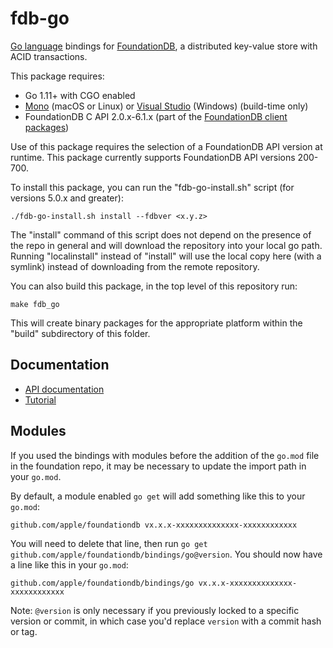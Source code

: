 fdb-go
======

[Go language](http://golang.org) bindings for [FoundationDB](https://apple.github.io/foundationdb/index.html#documentation), a distributed key-value store with ACID transactions.

This package requires:

- Go 1.11+ with CGO enabled
- [Mono](http://www.mono-project.com/) (macOS or Linux) or [Visual Studio](https://www.visualstudio.com/) (Windows)  (build-time only)
- FoundationDB C API 2.0.x-6.1.x (part of the [FoundationDB client packages](https://apple.github.io/foundationdb/downloads.html#c))

Use of this package requires the selection of a FoundationDB API version at runtime. This package currently supports FoundationDB API versions 200-700.

To install this package, you can run the "fdb-go-install.sh" script (for versions 5.0.x and greater):

    ./fdb-go-install.sh install --fdbver <x.y.z>

The "install" command of this script does not depend on the presence of the repo in general and will download the repository into
your local go path. Running "localinstall" instead of "install" will use the local copy here (with a symlink) instead
of downloading from the remote repository.

You can also build this package, in the top level of this repository run:

    make fdb_go

This will create binary packages for the appropriate platform within the "build" subdirectory of this folder.


Documentation
-------------

* [API documentation](https://godoc.org/github.com/apple/foundationdb/bindings/go/src/fdb)
* [Tutorial](https://apple.github.io/foundationdb/class-scheduling-go.html)

Modules
-------

If you used the bindings with modules before the addition of the `go.mod` file in the foundation repo,
it may be necessary to update the import path in your `go.mod`.

By default, a module enabled `go get` will add something like this to your `go.mod`:
    
    github.com/apple/foundationdb vx.x.x-xxxxxxxxxxxxxx-xxxxxxxxxxxx

You will need to delete that line, then run `go get github.com/apple/foundationdb/bindings/go@version`.
You should now have a line like this in your `go.mod`:

    github.com/apple/foundationdb/bindings/go vx.x.x-xxxxxxxxxxxxxx-xxxxxxxxxxxx

Note:  `@version` is only necessary if you previously locked to a 
specific version or commit, in which case you'd replace `version` with a commit hash or tag.
